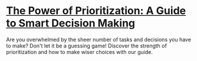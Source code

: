 
# [The Power of Prioritization: A Guide to Smart Decision Making](https://www.mindhaste.com/t/prioritization/the-power-of-prioritization-a-guide-to-smart-decision-making-515)

Are you overwhelmed by the sheer number of tasks and decisions you have to make? Don't let it be a guessing game! Discover the strength of prioritization and how to make wiser choices with our guide.
    